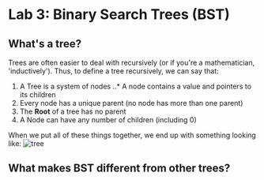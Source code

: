 Lab 3: Binary Search Trees (BST)
================
[tree-image-1]:http://upload.wikimedia.org/wikipedia/commons/thumb/f/f7/Binary_tree.svg/220px-Binary_tree.svg.png

What's a tree?
--------------
Trees are often easier to deal with recursively (or if you're a mathematician, 'inductively').
Thus, to define a tree recursively, we can say that:

1. A Tree is a system of nodes
..* A node contains a value and pointers to its children
2. Every node has a unique parent (no node has more than one parent)
3. The **Root** of a tree has no parent
4. A Node can have any number of children (including 0)

When we put all of these things together, we end up with something looking like:
![tree](http://upload.wikimedia.org/wikipedia/commons/thumb/f/f7/Binary_tree.svg/220px-Binary_tree.svg.png "It's a tree!")


What makes BST different from other trees?
------------------------------------------
